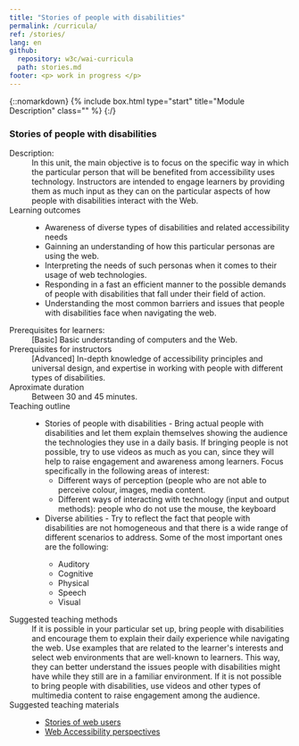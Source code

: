 ```yaml
---
title: "Stories of people with disabilities"
permalink: /curricula/
ref: /stories/
lang: en
github:
  repository: w3c/wai-curricula
  path: stories.md
footer: <p> work in progress </p>
---
```


{::nomarkdown}
{% include box.html type="start" title="Module Description" class="" %}
{:/}



### Stories of people with disabilities
<dl>
  <dt>Description:</dt>
  <dd>In this unit, the main objective is to focus on the specific way in which the particular person that will be benefited from accessibility uses technology. Instructors are intended to engage learners by providing them as much input as they can on the particular aspects of how people with disabilities interact with the Web. </dd>
  <dt>Learning outcomes</dt>
  <dd><ul>
    <li>Awareness of diverse types of disabilities and related accessibility needs</li>
    <li>Gainning an understanding of how this particular personas are using the web. </li>
    <li>Interpreting the needs of such personas when it comes to their usage of web technologies.</li>
    <li>Responding in a fast an efficient manner to the possible demands of people with disabilities that fall under their field of action.   </li>
    <li>Understanding the most common barriers and issues that people with disabilities face when navigating the web.</li>
 </ul></dd>
 <dt>Prerequisites for learners:</dt>
  <dd>[Basic] Basic understanding of computers and the Web.</dd>
  <dt>Prerequisites for instructors</dt> 
  <dd>[Advanced] In-depth knowledge of accessibility principles and universal design, and expertise in working with people with different types of disabilities.</dd>
  <dt>Aproximate duration</dt>
  <dd>Between 30 and 45 minutes.</dd>
  <dt>Teaching outline</dt>
  <dd><ul>
   <li>Stories of people with disabilities - Bring actual people with disabilities and let them explain themselves showing the audience the technologies they use in a daily basis. If bringing people is not possible, try to use videos as much as you can, since they will help to raise engagement and awareness among learners. Focus specifically in the following areas of interest:
      <ul><li>Different ways of perception (people who are not able to perceive colour, images, media content.</li>
      <li>Different ways of interacting with technology (input and output methods): people who do not use the mouse, the keyboard</li></ul>
   <li>Diverse abilities - Try to reflect the fact that people with disabilities are not homogeneous and that there is a wide range of different scenarios to address. Some of the most important ones are the following:</li>
   <ul><li>Auditory</li>
     <li>Cognitive</li>
     <li>Physical</li>
     <li>Speech</li>
     <li>Visual</li></ul>
 </ul></dd>
 <dt>Suggested teaching methods</dt>
 <dd>If it is possible in your particular set up, bring people with disabilities and encourage them to explain their daily experience while navigating the web. Use examples that are related to the learner's interests and select web environments that are well-known to learners. This way, they can better understand the issues people with disabilities might have while they still are in a familiar environment. If it is not possible to bring people with disabilities, use videos and other types of multimedia content to raise engagement among the audience.</dd>
 <dt>Suggested teaching materials</dt>
  <dd>
    <ul>
      <li><a href="https://www.w3.org/WAI/people-use-web/user-stories/">Stories of web users</a></li>
      <li><a href="https://www.w3.org/WAI/perspective-videos//">Web Accessibility perspectives</a></li>
    </ul>
  </dd>
</dl>

